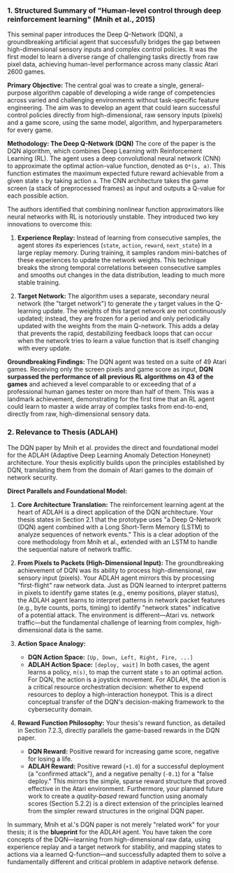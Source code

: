 ### 1. Structured Summary of "Human-level control through deep reinforcement learning" (Mnih et al., 2015)

This seminal paper introduces the Deep Q-Network (DQN), a groundbreaking artificial agent that successfully bridges the gap between high-dimensional sensory inputs and complex control policies. It was the first model to learn a diverse range of challenging tasks directly from raw pixel data, achieving human-level performance across many classic Atari 2600 games.

**Primary Objective:**
The central goal was to create a single, general-purpose algorithm capable of developing a wide range of competencies across varied and challenging environments without task-specific feature engineering. The aim was to develop an agent that could learn successful control policies directly from high-dimensional, raw sensory inputs (pixels) and a game score, using the same model, algorithm, and hyperparameters for every game.

**Methodology: The Deep Q-Network (DQN)**
The core of the paper is the DQN algorithm, which combines Deep Learning with Reinforcement Learning (RL). The agent uses a deep convolutional neural network (CNN) to approximate the optimal action-value function, denoted as `Q*(s, a)`. This function estimates the maximum expected future reward achievable from a given state `s` by taking action `a`. The CNN architecture takes the game screen (a stack of preprocessed frames) as input and outputs a Q-value for each possible action.

The authors identified that combining nonlinear function approximators like neural networks with RL is notoriously unstable. They introduced two key innovations to overcome this:

1.  **Experience Replay:** Instead of learning from consecutive samples, the agent stores its experiences (`state`, `action`, `reward`, `next_state`) in a large replay memory. During training, it samples random mini-batches of these experiences to update the network weights. This technique breaks the strong temporal correlations between consecutive samples and smooths out changes in the data distribution, leading to much more stable training.

2.  **Target Network:** The algorithm uses a separate, secondary neural network (the "target network") to generate the `y` target values in the Q-learning update. The weights of this target network are not continuously updated; instead, they are frozen for a period and only periodically updated with the weights from the main Q-network. This adds a delay that prevents the rapid, destabilizing feedback loops that can occur when the network tries to learn a value function that is itself changing with every update.

**Groundbreaking Findings:**
The DQN agent was tested on a suite of 49 Atari games. Receiving only the screen pixels and game score as input, **DQN surpassed the performance of all previous RL algorithms on 43 of the games** and achieved a level comparable to or exceeding that of a professional human games tester on more than half of them. This was a landmark achievement, demonstrating for the first time that an RL agent could learn to master a wide array of complex tasks from end-to-end, directly from raw, high-dimensional sensory data.

### 2. Relevance to Thesis (ADLAH)

The DQN paper by Mnih et al. provides the direct and foundational model for the ADLAH (Adaptive Deep Learning Anomaly Detection Honeynet) architecture. Your thesis explicitly builds upon the principles established by DQN, translating them from the domain of Atari games to the domain of network security.

**Direct Parallels and Foundational Model:**

1.  **Core Architecture Translation:** The reinforcement learning agent at the heart of ADLAH is a direct application of the DQN architecture. Your thesis states in Section 2.1 that the prototype uses "a Deep Q-Network (DQN) agent combined with a Long Short-Term Memory (LSTM) to analyze sequences of network events." This is a clear adoption of the core methodology from Mnih et al., extended with an LSTM to handle the sequential nature of network traffic.

2.  **From Pixels to Packets (High-Dimensional Input):** The groundbreaking achievement of DQN was its ability to process high-dimensional, raw sensory input (pixels). Your ADLAH agent mirrors this by processing "first-flight" raw network data. Just as DQN learned to interpret patterns in pixels to identify game states (e.g., enemy positions, player status), the ADLAH agent learns to interpret patterns in network packet features (e.g., byte counts, ports, timing) to identify "network states" indicative of a potential attack. The environment is different—Atari vs. network traffic—but the fundamental challenge of learning from complex, high-dimensional data is the same.

3.  **Action Space Analogy:**
    *   **DQN Action Space:** `[Up, Down, Left, Right, Fire, ...]`
    *   **ADLAH Action Space:** `[deploy, wait]`
    In both cases, the agent learns a policy, `π(s)`, to map the current state `s` to an optimal action. For DQN, the action is a joystick movement. For ADLAH, the action is a critical resource orchestration decision: whether to expend resources to deploy a high-interaction honeypot. This is a direct conceptual transfer of the DQN's decision-making framework to the cybersecurity domain.

4.  **Reward Function Philosophy:** Your thesis's reward function, as detailed in Section 7.2.3, directly parallels the game-based rewards in the DQN paper.
    *   **DQN Reward:** Positive reward for increasing game score, negative for losing a life.
    *   **ADLAH Reward:** Positive reward (`+1.0`) for a successful deployment (a "confirmed attack"), and a negative penalty (`-0.1`) for a "false deploy." This mirrors the simple, sparse reward structure that proved effective in the Atari environment. Furthermore, your planned future work to create a *quality-based* reward function using anomaly scores (Section 5.2.2) is a direct extension of the principles learned from the simpler reward structures in the original DQN paper.

In summary, Mnih et al.'s DQN paper is not merely "related work" for your thesis; it is the **blueprint** for the ADLAH agent. You have taken the core concepts of the DQN—learning from high-dimensional raw data, using experience replay and a target network for stability, and mapping states to actions via a learned Q-function—and successfully adapted them to solve a fundamentally different and critical problem in adaptive network defense.